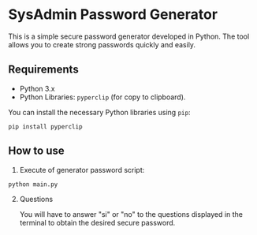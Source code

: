 # SysAdmin Password Generator

This is a simple secure password generator developed in Python. The tool allows you to create strong passwords quickly and easily.

## Requirements

- Python 3.x
- Python Libraries: `pyperclip` (for copy to clipboard).

You can install the necessary Python libraries using `pip`:

```shell
pip install pyperclip
```

## How to use
1. Execute of generator password script:
   
```python
python main.py
```

2. Questions
 
    You will have to answer "si" or "no" to the questions displayed in the terminal to obtain the desired secure password.